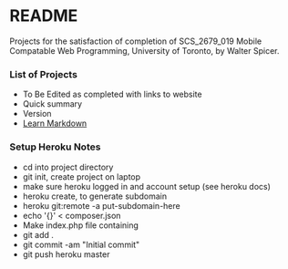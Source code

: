 # README #

Projects for the satisfaction of completion of SCS_2679_019 Mobile Compatable Web Programming, University of Toronto, by Walter Spicer. 

### List of Projects ###

* To Be Edited as completed with links to website
* Quick summary
* Version
* [Learn Markdown](https://bitbucket.org/tutorials/markdowndemo)

### Setup Heroku Notes ###

* cd into project directory
* git init, create project on laptop
* make sure heroku logged in and account setup (see heroku docs)
* heroku create, to generate subdomain
* heroku git:remote -a put-subdomain-here
* echo '{}' < composer.json
* Make index.php file containing <?php include\\_once("index.html") ?>
* git add .
* git commit -am "Initial commit"
* git push heroku master
